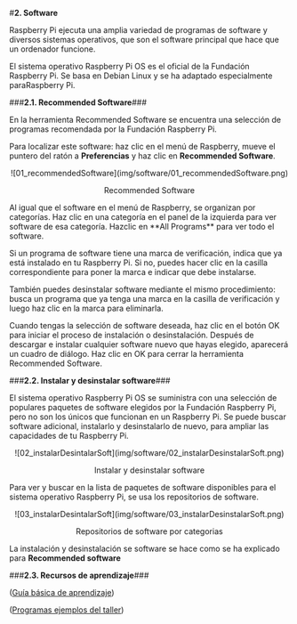 #**2. Software**

Raspberry Pi ejecuta una amplia variedad de programas de software y diversos sistemas operativos, que son el software principal que hace que un ordenador funcione.

El sistema operativo Raspberry Pi OS es el oficial de la Fundación Raspberry Pi. Se basa en Debian Linux y se ha adaptado especialmente paraRaspberry Pi.

###**2.1. Recommended Software**###

En la herramienta Recommended Software se encuentra una selección de programas recomendada por la Fundación Raspberry Pi.

Para localizar este software: haz clic en el menú de Raspberry, mueve el puntero del ratón a **Preferencias** y haz clic en **Recommended Software**.
<center>
![01_recommendedSoftware](img/software/01_recommendedSoftware.png)

Recommended Software
</center>
Al igual que el software en el menú de Raspberry, se organizan por categorías. Haz clic en una categoría en el panel de la izquierda para ver software de esa categoría. Hazclic en **All Programs** para ver todo el software.

Si un programa de software tiene una marca de verificación, indica que ya está instalado en tu Raspberry Pi. Si no, puedes hacer clic en la casilla correspondiente para poner la marca e indicar que debe instalarse.

También puedes desinstalar software mediante el mismo procedimiento: busca un programa que ya tenga una marca en la casilla de verificación y luego haz clic en la marca para eliminarla.

Cuando tengas la selección de software deseada, haz clic en el botón OK para iniciar el proceso de instalación o desinstalación. Después de descargar e instalar cualquier software nuevo que hayas elegido, aparecerá un cuadro de diálogo. Haz clic en OK para cerrar la herramienta Recommended Software.

###**2.2. Instalar y desinstalar software**###

El sistema operativo Raspberry Pi OS se suministra con una selección de populares paquetes de software elegidos por la Fundación Raspberry Pi, pero no son los únicos que funcionan en un Raspberry Pi. Se puede buscar software adicional, instalarlo y desinstalarlo de nuevo, para ampliar las capacidades de tu Raspberry Pi.
<center>
![02_instalarDesintalarSoft](img/software/02_instalarDesinstalarSoft.png)

Instalar y desinstalar software
</center>

Para ver y buscar en la lista de paquetes de software disponibles para el sistema operativo Raspberry Pi, se usa los repositorios de software.
<center>
![03_instalarDesintalarSoft](img/software/03_instalarDesinstalarSoft.png)

Repositorios de software por categorias
</center>

La instalación y desinstalación se software se hace como se ha explicado para **Recommended software**

###**2.3. Recursos de aprendizaje**###

([Guía básica de aprendizaje](https://magpi.raspberrypi.com/books/beginners-guide-4th-ed-es))

([Programas ejemplos del taller](https://github.com/leobotmanuel/Taller_RaspberryPi/tree/main/docs/img/programas))